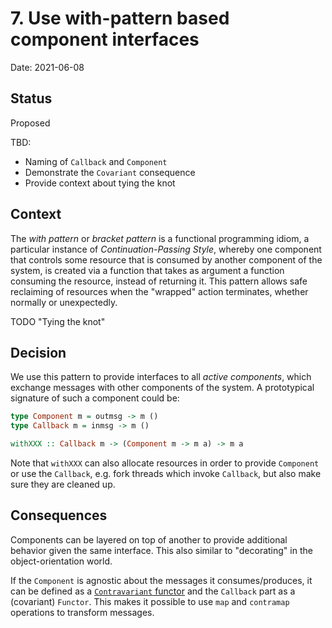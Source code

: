 # 7. Use with-pattern based component interfaces

Date: 2021-06-08

## Status

Proposed

TBD:
* Naming of `Callback` and `Component`
* Demonstrate the `Covariant` consequence
* Provide context about tying the knot

## Context

The _with pattern_ or _bracket pattern_ is a functional programming idiom, a
particular instance of _Continuation-Passing Style_, whereby one component that
controls some resource that is consumed by another component of the system, is
created via a function that takes as argument a function consuming the resource,
instead of returning it. This pattern allows safe reclaiming of resources when
the "wrapped" action terminates, whether normally or unexpectedly.

TODO "Tying the knot"

## Decision

We use this pattern to provide interfaces to all _active components_, which
exchange messages with other components of the system. A prototypical signature
of such a component could be:

  ```hs
  type Component m = outmsg -> m ()
  type Callback m = inmsg -> m ()

  withXXX :: Callback m -> (Component m -> m a) -> m a
  ```

Note that `withXXX` can also allocate resources in order to provide `Component`
or use the `Callback`, e.g. fork threads which invoke `Callback`, but also make
sure they are cleaned up.

## Consequences

Components can be layered on top of another to provide additional behavior given the same interface. This also similar to "decorating" in the object-orientation world.

If the `Component` is agnostic about the messages it consumes/produces, it can be defined as a [`Contravariant` functor](https://hackage.haskell.org/package/base-4.15.0.0/docs/Data-Functor-Contravariant.html) and the `Callback` part as a (covariant) `Functor`. This makes it possible to use `map` and `contramap` operations to transform messages.
